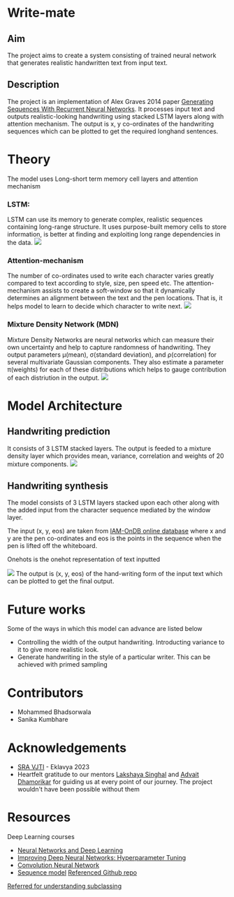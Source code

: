 
# Write-mate

## Aim

The project aims to create a system consisting of trained neural network that generates realistic handwritten text from input text. 

## Description
The project is an implementation of Alex Graves 2014 paper [Generating Sequences With
Recurrent Neural Networks](https://arxiv.org/abs/1308.0850). It processes input text and outputs realistic-looking handwriting using stacked LSTM layers along with attention mechanism. The output is x, y co-ordinates of the handwriting sequences which can be plotted to get the required longhand sentences.

# Theory

The model uses Long-short term memory cell layers and attention mechanism

### LSTM: 
LSTM can use its memory to generate complex,
realistic sequences containing long-range structure. It uses purpose-built memory cells to store information, is better at finding and exploiting long range dependencies in the data.
![](https://pluralsight2.imgix.net/guides/8a8ac7c1-8bac-4e89-ace8-9e28813ab635_3.JPG)

### Attention-mechanism
The number of co-ordinates used to write
each character varies greatly compared to text according to style, size, pen speed etc. The attention-mechanism assists to create a soft-window so that it dynamically determines an alignment between the text and the pen locations. That is, it helps model to learn to decide which character to write next.
![](https://miro.medium.com/v2/resize:fit:700/1*wa4zt-LcMWRIYLfiHfBKvA.png)

### Mixture Density Network (MDN)
Mixture Density Networks are neural networks which can measure their own uncertainty and help to capture randomness of handwriting. They output parameters μ(mean), σ(standard deviation), and ρ(correlation) for several multivariate Gaussian components. They also estimate a parameter π(weights) for each of these distributions which helps to gauge contribution of each distriution in the output.
![](https://ai2-s2-public.s3.amazonaws.com/figures/2017-08-08/1f53d4344df7e9670e7701be9594ce3f42ad2234/15-Figure1-1.png)

# Model Architecture
## Handwriting prediction
It consists of 3 LSTM stacked layers. The output is feeded to a mixture density layer which provides mean, variance, correlation and weights of 20 mixture components.
![](https://miro.medium.com/v2/resize:fit:1051/1*Hc2IazDoQm94gWIVNICVyA.png)
## Handwriting synthesis
The model consists of 3 LSTM layers stacked upon each other along with the added input from the character sequence mediated by the window layer. 

The input (x, y, eos) are taken from [IAM-OnDB online database](https://fki.tic.heia-fr.ch/databases/iam-on-line-handwriting-database) where x and y are the pen co-ordinates and eos is the points in the sequence when the pen is lifted off the whiteboard.

Onehots is the onehot representation of text inputted

![](https://greydanus.github.io/assets/scribe/model_unrolled.png)
The output is (x, y, eos) of the hand-writing form of the input text which can be plotted to get the final output.

# Future works
Some of the ways in which this model can advance are listed below

- Controlling the width of the output handwriting. Introducting variance to it to give more realistic look.
- Generate handwriting in the style of a particular writer. This can be achieved with primed sampling

# Contributors
- Mohammed Bhadsorwala
- Sanika Kumbhare

# Acknowledgements
- [SRA VJTI](https://sravjti.in/) - Eklavya 2023
- Heartfelt gratitude to our mentors [Lakshaya Singhal](https://github.com/LakshayaSinghal) and [Advait Dhamorikar](https://github.com/advait-0) for guiding us at every point of our journey. The project wouldn't have been possible without them

# Resources
Deep Learning courses
- [Neural Networks and Deep Learning](https://www.coursera.org/learn/neural-networks-deep-learning/home/week/1)
- [Improving Deep Neural Networks: Hyperparameter Tuning](https://www.coursera.org/learn/deep-neural-network/home/week/1)
- [Convolution Neural Network](https://www.coursera.org/learn/convolutional-neural-networks/home/week/1)
- [Sequence model](https://www.coursera.org/learn/nlp-sequence-models/home/week/1)
[Referenced Github repo](https://github.com/laihaotao/handwriting-synthesis)

[Referred for understanding subclassing](https://towardsdatascience.com/model-sub-classing-and-custom-training-loop-from-scratch-in-tensorflow-2-cc1d4f10fb4e)





